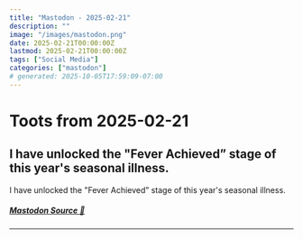 ```yaml
---
title: "Mastodon - 2025-02-21"
description: ""
image: "/images/mastodon.png"
date: 2025-02-21T00:00:00Z
lastmod: 2025-02-21T00:00:00Z
tags: ["Social Media"]
categories: ["mastodon"]
# generated: 2025-10-05T17:59:09-07:00
---
```


# Toots from 2025-02-21

## I have unlocked the "Fever Achieved” stage of this year's seasonal illness.

I have unlocked the "Fever Achieved” stage of this year's seasonal illness.

##### [Mastodon Source 🐘](https://hachyderm.io/@mweagle/114043948387103473)

---

